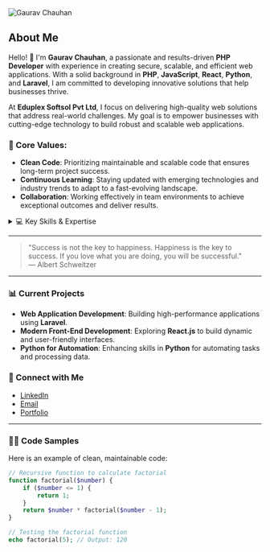 <picture>
  <source media="(prefers-color-scheme: dark)" srcset="https://media.licdn.com/dms/image/v2/D4D03AQHGuDqfjjc26g/profile-displayphoto-shrink_200_200/profile-displayphoto-shrink_200_200/0/1701009670816?e=1740009600&v=beta&t=bGpOQeuXh2BIsv6AW75yPSSU4V96TT-kPJnRBkOEEvA">
  <source media="(prefers-color-scheme: light)" srcset="https://media.licdn.com/dms/image/v2/D4D03AQHGuDqfjjc26g/profile-displayphoto-shrink_200_200/profile-displayphoto-shrink_200_200/0/1701009670816?e=1740009600&v=beta&t=bGpOQeuXh2BIsv6AW75yPSSU4V96TT-kPJnRBkOEEvA">
  <img alt="Gaurav Chauhan" src="https://media.licdn.com/dms/image/v2/D4D03AQHGuDqfjjc26g/profile-displayphoto-shrink_200_200/profile-displayphoto-shrink_200_200/0/1701009670816?e=1740009600&v=beta&t=bGpOQeuXh2BIsv6AW75yPSSU4V96TT-kPJnRBkOEEvA" class="profile-image">
</picture>

## About Me

Hello! 👋 I'm **Gaurav Chauhan**, a passionate and results-driven **PHP Developer** with experience in creating secure, scalable, and efficient web applications. With a solid background in **PHP**, **JavaScript**, **React**, **Python**, and **Laravel**, I am committed to developing innovative solutions that help businesses thrive.

At **Eduplex Softsol Pvt Ltd**, I focus on delivering high-quality web solutions that address real-world challenges. My goal is to empower businesses with cutting-edge technology to build robust and scalable web applications.

### 🌟 Core Values:
- **Clean Code**: Prioritizing maintainable and scalable code that ensures long-term project success.
- **Continuous Learning**: Staying updated with emerging technologies and industry trends to adapt to a fast-evolving landscape.
- **Collaboration**: Working effectively in team environments to achieve exceptional outcomes and deliver results.

<details>
<summary>💻 Key Skills & Expertise</summary>

| **Rank** | **Skills / Interests**               |
|----------|--------------------------------------|
| 1        | **PHP & Laravel Development**        |
| 2        | **JavaScript & React**               |
| 3        | **Database Design & Optimization**   |
| 4        | **Web Application Security**         |
| 5        | **Performance Optimization**         |

</details>

---

> "Success is not the key to happiness. Happiness is the key to success. If you love what you are doing, you will be successful."  
> — Albert Schweitzer

---

### 📊 Current Projects
- **Web Application Development**: Building high-performance applications using **Laravel**.
- **Modern Front-End Development**: Exploring **React.js** to build dynamic and user-friendly interfaces.
- **Python for Automation**: Enhancing skills in **Python** for automating tasks and processing data.

### 🔗 Connect with Me
- [LinkedIn](https://www.linkedin.com/in/gaurav-chauhan/)  
- [Email](mailto:gchauhan21609@gmail.com)  
- [Portfolio](https://gauravc21609.github.io/myPortfolio/)

---

### 🧑‍💻 Code Samples

Here is an example of clean, maintainable code:

```php
// Recursive function to calculate factorial
function factorial($number) {
    if ($number <= 1) {
        return 1;
    }
    return $number * factorial($number - 1);
}

// Testing the factorial function
echo factorial(5); // Output: 120


